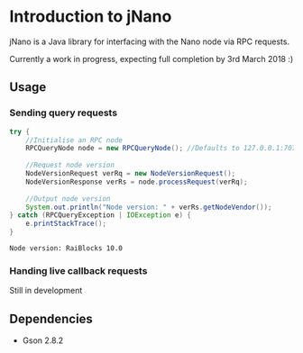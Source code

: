 # Introduction to jNano
jNano is a Java library for interfacing with the Nano node via RPC requests.

Currently a work in progress, expecting full completion by 3rd March 2018 :)


## Usage
### Sending query requests
```java
try {
    //Initialise an RPC node
    RPCQueryNode node = new RPCQueryNode(); //Defaults to 127.0.0.1:7076, unless otherwise specified
    
    //Request node version
    NodeVersionRequest verRq = new NodeVersionRequest();
    NodeVersionResponse verRs = node.processRequest(verRq);
    
    //Output node version
    System.out.println("Node version: " + verRs.getNodeVendor());
} catch (RPCQueryException | IOException e) {
    e.printStackTrace();
}
```
```text
Node version: RaiBlocks 10.0
```

### Handing live callback requests
Still in development

## Dependencies
- Gson 2.8.2